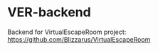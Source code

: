 # VER-backend
Backend for VirtualEscapeRoom project: https://github.com/Blizzarus/VirtualEscapeRoom
